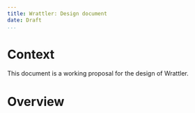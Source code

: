 ```yaml
---
title: Wrattler: Design document
date: Draft
...
```


# Context

This document is a working proposal for the design of Wrattler.

# Overview

